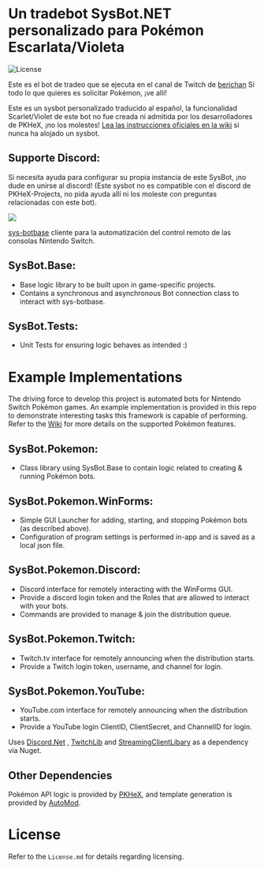 # Un tradebot SysBot.NET personalizado para Pokémon Escarlata/Violeta
![License](https://img.shields.io/badge/License-AGPLv3-blue.svg)

Este es el bot de tradeo que se ejecuta en el canal de Twitch de [berichan](https://twitch.tv/berichandev/)
Si todo lo que quieres es solicitar Pokémon, ¡ve allí!

Este es un sysbot personalizado traducido al español, la funcionalidad Scarlet/Violet de este bot no fue creada ni admitida por los desarrolladores de PKHeX, ¡no los molestes!
[Lea las instrucciones oficiales en la wiki](https://github.com/kwsch/SysBot.NET/wiki/Bot-Startup-Details) si nunca ha alojado un sysbot.

## Supporte Discord:

Si necesita ayuda para configurar su propia instancia de este SysBot, ¡no dude en unirse al discord! (Este sysbot no es compatible con el discord de PKHeX-Projects, no pida ayuda allí ni los moleste con preguntas relacionadas con este bot).

[<img src="https://canary.discordapp.com/api/guilds/771477382409879602/widget.png?style=banner2">](https://discord.gg/berichan)

[sys-botbase](https://github.com/olliz0r/sys-botbase) cliente para la automatización del control remoto de las consolas Nintendo Switch.

## SysBot.Base:
- Base logic library to be built upon in game-specific projects.
- Contains a synchronous and asynchronous Bot connection class to interact with sys-botbase.

## SysBot.Tests:
- Unit Tests for ensuring logic behaves as intended :)

# Example Implementations

The driving force to develop this project is automated bots for Nintendo Switch Pokémon games. An example implementation is provided in this repo to demonstrate interesting tasks this framework is capable of performing. Refer to the [Wiki](https://github.com/kwsch/SysBot.NET/wiki) for more details on the supported Pokémon features.

## SysBot.Pokemon:
- Class library using SysBot.Base to contain logic related to creating & running Pokémon bots.

## SysBot.Pokemon.WinForms:
- Simple GUI Launcher for adding, starting, and stopping Pokémon bots (as described above).
- Configuration of program settings is performed in-app and is saved as a local json file.

## SysBot.Pokemon.Discord:
- Discord interface for remotely interacting with the WinForms GUI.
- Provide a discord login token and the Roles that are allowed to interact with your bots.
- Commands are provided to manage & join the distribution queue.

## SysBot.Pokemon.Twitch:
- Twitch.tv interface for remotely announcing when the distribution starts.
- Provide a Twitch login token, username, and channel for login.

## SysBot.Pokemon.YouTube:
- YouTube.com interface for remotely announcing when the distribution starts.
- Provide a YouTube login ClientID, ClientSecret, and ChannelID for login.

Uses [Discord.Net](https://github.com/discord-net/Discord.Net) , [TwitchLib](https://github.com/TwitchLib/TwitchLib) and [StreamingClientLibary](https://github.com/SaviorXTanren/StreamingClientLibrary) as a dependency via Nuget.

## Other Dependencies
Pokémon API logic is provided by [PKHeX](https://github.com/kwsch/PKHeX/), and template generation is provided by [AutoMod](https://github.com/architdate/PKHeX-Plugins/).

# License
Refer to the `License.md` for details regarding licensing.

